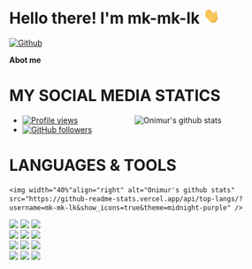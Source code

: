 <!-- MY TITTLE -->

# Hello there! I'm mk-mk-lk <img src="https://raw.githubusercontent.com/ABSphreak/ABSphreak/master/gifs/Hi.gif" width="30px">

<!-- BADGES -->
[![Github](https://img.shields.io/badge/Ge=flat&labelColor=224242&logoColor=ithub-000000?style=style=flat&labelColor=224242&logoColor=white&for-the-badge&logo=github)](https://github.com/mk-mk-lk)
<!-- INFO -->

**Abot me**

<!-- IMG -->

<!-- STATS -->

# MY SOCIAL MEDIA STATICS

<a href="https://github.com/mk-mk-lkm/handle-path-oz">
    <img width="55%" align="right" alt="Onimur's github stats" src="https://github-readme-stats.vercel.app/api?username=mk-mk-lk&show_icons=true&theme=midnight-purple" />
  </a>

- [![Profile views](https://gpvc.arturio.dev/mk-mk-lk)](https://gpvc.arturio.dev/mk-mk-lk)
- [![GitHub followers](https://img.shields.io/github/followers/mk-mk-lk.svg?style=social&label=Follow&maxAge=2592000)](https://github.com/mk-mk-lk?tab=followers)
&nbsp;

# LANGUAGES & TOOLS
    <img width="40%"align="right" alt="Onimur's github stats" src="https://github-readme-stats.vercel.app/api/top-langs/?username=mk-mk-lk&show_icons=true&theme=midnight-purple" />
  </a>

<!-- L&T -->
<p>
  <code><img width="10%" src="https://www.vectorlogo.zone/logos/java/java-ar21.svg"></code>
  <code><img width="10%" src="https://www.vectorlogo.zone/logos/kotlinlang/kotlinlang-ar21.svg"></code>
  <code><img width="10%" src="https://www.vectorlogo.zone/logos/android/android-ar21.svg"></code>
  <br />
  <code><img width="10%" src="https://www.vectorlogo.zone/logos/gradle/gradle-ar21.svg"></code>
  <code><img width="10%" src="https://www.vectorlogo.zone/logos/circleci/circleci-ar21.svg"></code>
  <code><img width="10%" src="https://www.vectorlogo.zone/logos/json/json-ar21.svg"></code>
  <br />
  <code><img width="10%" src="https://www.vectorlogo.zone/logos/mysql/mysql-ar21.svg"></code>
  <code><img width="10%" src="https://www.vectorlogo.zone/logos/sqlite/sqlite-ar21.svg"></code>
  <code><img width="10%" src="https://www.vectorlogo.zone/logos/firebase/firebase-ar21.svg"></code>
  <br />
  <code><img width="10%" src="https://www.vectorlogo.zone/logos/git-scm/git-scm-ar21.svg"></code>
  <code><img width="10%" src="https://www.vectorlogo.zone/logos/yaml/yaml-ar21.svg"></code>
  <code><img width="10%" src="https://www.vectorlogo.zone/logos/gnu_bash/gnu_bash-ar21.svg"></code>
</p>

<!-- end -->



